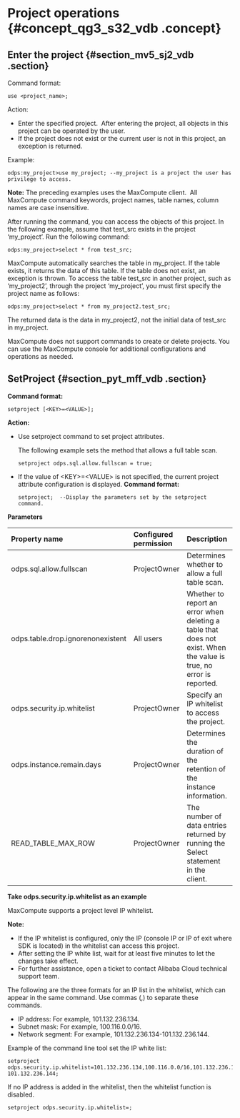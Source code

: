 # Project operations {#concept_qg3_s32_vdb .concept}

## Enter the project {#section_mv5_sj2_vdb .section}

Command format:

```
use <project_name>;
```

Action:

-   Enter the specified project.  After entering the project, all objects in this project can be operated by the user.
-   If the project does not exist or the current user is not in this project, an exception is returned.

Example:

```
odps:my_project>use my_project; --my_project is a project the user has privilege to access.
```

**Note:** The preceding examples uses the MaxCompute client.  All  MaxCompute command keywords, project names, table names, column names are case insensitive.

After running the command, you can access the objects of this project. In the following example, assume that test\_src exists in the project ‘my\_project’. Run the following command:

```
odps:my_project>select * from test_src;
```

MaxCompute automatically searches the table in my\_project. If the table exists, it returns the data of this table. If the table does not exist, an exception is thrown. To access the table test\_src in another project, such as ‘my\_project2’, through the project ‘my\_project’, you must first specify the project name as follows:

```
odps:my_project>select * from my_project2.test_src;
```

The returned data is the data in my\_project2, not the initial data of test\_src in my\_project.

MaxCompute does not support commands to create or delete projects. You can use the MaxCompute console for additional configurations and operations as needed.

## SetProject {#section_pyt_mff_vdb .section}

**Command format:**

```
setproject [<KEY>=<VALUE>];
```

**Action:**

-   Use setproject command to set project attributes.

    The following example sets the method that allows a full table scan.

    ```
    setproject odps.sql.allow.fullscan = true;
    ```

-   If the value of <KEY\>=<VALUE\> is not specified, the current project attribute configuration is displayed. **Command format:**

    ```
    setproject;  --Display the parameters set by the setproject command.
    ```


**Parameters**

|Property name|Configured permission|Description|Value range|
|:------------|:--------------------|:----------|:----------|
|odps.sql.allow.fullscan|ProjectOwner|Determines whether to allow a full table scan.|True \(permitted\) /false \(prohibited\)|
|odps.table.drop.ignorenonexistent|All users|Whether to report an error when deleting a table that does not exist. When the value is true, no error is reported.|True \(no error reported\)/false|
|odps.security.ip.whitelist|ProjectOwner|Specify an IP whitelist to access the project.|IP list separated by commas \(,\)|
|odps.instance.remain.days|ProjectOwner|Determines the duration of the retention of the instance information.|\[3- 30\]|
|READ\_TABLE\_MAX\_ROW|ProjectOwner|The number of data entries returned by running the Select statement in the client.|\[1-10000\]|

**Take odps.security.ip.whitelist as an example**

MaxCompute supports a project level IP whitelist.

**Note:** 

-   If the IP whitelist is configured, only the IP \(console IP or IP of exit where SDK is located\) in the whitelist can access this project.
-   After setting the IP white list, wait for at least five minutes to let the changes take effect.
-   For further assistance, open a ticket to contact Alibaba Cloud technical support team.

The following are the three formats for an IP list in the whitelist, which can appear in the same command. Use commas \(,\) to separate these commands.

-   IP address: For example, 101.132.236.134.
-   Subnet mask: For example, 100.116.0.0/16.
-   Network segment: For example, 101.132.236.134-101.132.236.144.

Example of the command line tool set the IP white list:

```
setproject odps.security.ip.whitelist=101.132.236.134,100.116.0.0/16,101.132.236.134-101.132.236.144;
```

If no IP address is added in the whitelist, then the whitelist function is disabled.

```
setproject odps.security.ip.whitelist=;
```

